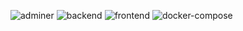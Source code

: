 ![adminer](https://github.com/KostyaTurchenko/js-devops/docs/admin.jpg)
![backend](https://github.com/KostyaTurchenko/js-devops/docs/back.jpg)
![frontend](https://github.com/KostyaTurchenko/js-devops/docs/fron.jpg)
![docker-compose](https://github.com/KostyaTurchenko/js-devops/docs/containers.jpg)
